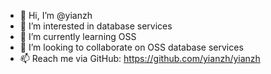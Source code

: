 - 👋 Hi, I’m @yianzh
- 👀 I’m interested in database services
- 🌱 I’m currently learning OSS
- 💞️ I’m looking to collaborate on OSS database services
- 📫 Reach me via GitHub: https://github.com/yianzh/yianzh

<!---
yianzh/yianzh is a ✨ special ✨ repository because its `README.md` (this file) appears on your GitHub profile.
You can click the Preview link to take a look at your changes.
--->
